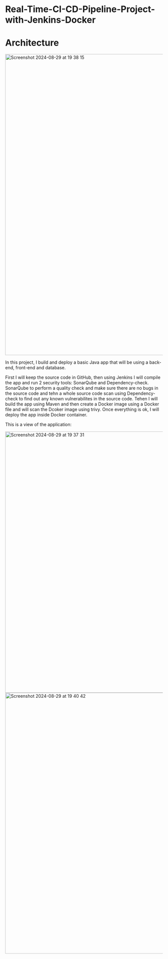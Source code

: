 # Real-Time-CI-CD-Pipeline-Project-with-Jenkins-Docker

# Architecture
<img width="959" alt="Screenshot 2024-08-29 at 19 38 15" src="https://github.com/user-attachments/assets/a45ee6fe-7b4d-4449-97f1-4df16ede3e8e">


In this project, I build and deploy a basic Java app that will be using a back-end, front-end and database.

First I will keep the source code in GitHub, then using Jenkins I will compile the app and run 2 security tools: SonarQube and Dependency-check. SonarQube to perform a quality check and make sure there are no bugs in the source code and tehn a whole source code scan using Dependency-check to find out any known vulnerabilites in the source code. Tehen I will build the app using Maven and then create a Docker image using a Docker file and will scan the Dcoker image using trivy.  Once everything is ok, I will deploy the app inside Docker container.

This is a view of the application:

<img width="832" alt="Screenshot 2024-08-29 at 19 37 31" src="https://github.com/user-attachments/assets/51376402-64eb-4319-926b-31b1bda613dd">



<img width="831" alt="Screenshot 2024-08-29 at 19 40 42" src="https://github.com/user-attachments/assets/667b2423-036a-406a-a740-ceaa80a8be5d">
